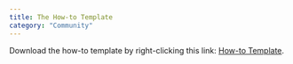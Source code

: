 ```yaml
---
title: The How-to Template
category: "Community"
---
```


Download the how-to template by right-clicking this link: [How-to Template](https://raw.githubusercontent.com/mendix/docs/development/community/The%2BHow%2Bto%2BTemplate.md).
